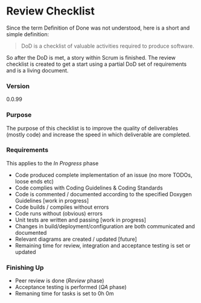 # Review Checklist
Since the term Definition of Done was not understood, here is a short and simple definition:
> DoD is a checklist of valuable activities required to produce software. 

So after the DoD is met, a story within Scrum is finished.
The review checklist is created to get a start using a partial DoD set of requirements and is a living document. 

### Version
0.0.99

### Purpose
The purpose of this checklist is to improve the quality of deliverables (mostly code) and increase the speed in 
which deliverable are completed.

### Requirements
This applies to the *In Progress* phase
* Code produced complete implementation of an issue (no more TODOs, loose ends etc)
* Code complies with Coding Guidelines & Coding Standards
* Code is commented / documented according to the specified Doxygen Guidelines [work in progress]
* Code builds / compiles without errors
* Code runs without (obvious) errors
* Unit tests are written and passing [work in progress]
* Changes in build/deployment/configuration are both communicated and documented
* Relevant diagrams are created / updated [future]
* Remaining time for review, integration and acceptance testing is set or updated

### Finishing Up
* Peer review is done (*Review* phase)
* Acceptance testing is performed (*QA* phase)
* Remaning time for tasks is set to 0h 0m
